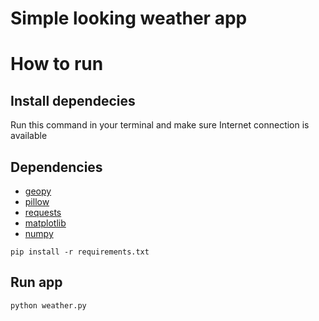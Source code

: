 # Simple looking weather app

# How to run
## Install dependecies
Run this command in your terminal and make sure Internet connection is available
  ## Dependencies
  + [geopy](https://pypi.org/project/geopy/)
  + [pillow](https://pypi.org/project/Pillow/)
  + [requests](https://pypi.org/project/requests/)
  + [matplotlib](https://matplotlib.org/)
  + [numpy](https://numpy.org/)
```
pip install -r requirements.txt
```
## Run app
```
python weather.py
```
